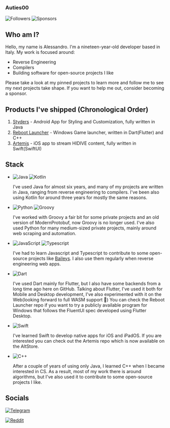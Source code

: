 ### Auties00

![Followers](https://img.shields.io/github/followers/Auties00?style=for-the-badge)
![Sponsors](https://img.shields.io/github/sponsors/Auties00?style=for-the-badge)

## Who am I?

Hello, my name is Alessandro. I'm a nineteen-year-old developer based in Italy.
My work is focused around:
- Reverse Engineering
- Compilers
- Building software for open-source projects I like

Please take a look at my pinned projects to learn more and follow me to see my next projects take shape.
If you want to help me out, consider becoming a sponsor.

## Products I've shipped (Chronological Order)

1. [Styders](https://github.com/Auties00/Styders) - Android App for Styling and Customization, fully written in Java
2. [Reboot Launcher](https://github.com/Auties00/Reboot-Launcher) - Windows Game launcher, written in Dart(Flutter) and C++
3. [Artemis](https://github.com/Auties00/Artemis) - iOS app to stream HIDIVE content, fully written in Swift(SwiftUI)

## Stack

- ![Java](https://img.shields.io/badge/Java-ED8B00?style=for-the-badge&logo=openjdk&logoColor=white) ![Kotlin](https://img.shields.io/badge/Kotlin-7F52FF?style=for-the-badge&logo=Kotlin&logoColor=white)
  
  I've used Java for almost six years, and many of my projects are written in Java, ranging from reverse engineering to compilers.
  I've been also using Kotlin for around three years for mostly the same reasons.
  
- ![Python](https://img.shields.io/badge/python-3670A0?style=for-the-badge&logo=python&logoColor=ffdd54) ![Groovy](https://img.shields.io/badge/Groovy-5E97B6?style=for-the-badge&logo=Apache%20Groovy&logoColor=white)
  
  I've worked with Groovy a fair bit for some private projects and an old version of ModernProtobuf, now Groovy is no longer used. 
  I've also used Python for many medium-sized private projects, mainly around web scraping and automation.

- ![JavaScript](https://img.shields.io/badge/javascript-%23323330.svg?style=for-the-badge&logo=javascript&logoColor=%23F7DF1E) ![Typescript](https://img.shields.io/badge/TypeScript-007ACC?style=for-the-badge&logo=typescript&logoColor=white)
  
  I've had to learn Javascript and Typescript to contribute to some open-source projects like [Baileys](https://github.com/WhiskeySockets/Baileys).
  I also use them regularly when reverse engineering web apps.

- ![Dart](https://img.shields.io/badge/Dart-0175C2?style=for-the-badge&logo=dart&logoColor=white)

  I've used Dart mainly for Flutter, but I also have some backends from a long time ago here on GitHub.
  Talking about Flutter, I've used it both for Mobile and Desktop development, I've also experimented with it on the Web(looking forward to full WASM support 🙂)
  You can check the Reboot Launcher repo if you want to try a publicly available program for Windows that follows the FluentUI spec developed using Flutter Desktop.

- ![Swift](https://img.shields.io/badge/Swift-FA7343?style=for-the-badge&logo=swift&logoColor=white)

  I've learned Swift to develop native apps for iOS and iPadOS. 
  If you are interested you can check out the Artemis repo which is now available on the AltStore.

- ![C++](https://img.shields.io/badge/C%2B%2B-00599C?style=for-the-badge&logo=c%2B%2B&logoColor=white)
  
  After a couple of years of using only Java, I learned C++ when I became interested in CS.
  As a result, most of my work there is around algorithms, but I've also used it to contribute to some open-source projects I like.
  

## Socials
[![Telegram](https://img.shields.io/badge/Telegram-000?style=for-the-badge&logo=telegram&logoColor=2CA5E0)](https://t.me/Auties00)

[![Reddit](https://img.shields.io/badge/Reddit-000?style=for-the-badge&logo=reddit&logoColor=FF4500)](https://www.reddit.com/user/Alex0589)

 
